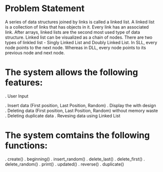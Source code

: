 # Problem Statement
A series of data structures joined by links is called a linked list. A linked list is a collection of links that has objects in it. Every link has an associated link. After arrays, linked lists are the second most used type of data structure. Linked list can be visualized as a chain of nodes. There are two types of linkled list - Singly Linked List and Doubly Linked List. In SLL, every node points to the next node. Whereas in DLL, every node points to its previous node and next node.

# The system allows the following features:
. User Input

. Insert data (First position, Last Position, Random)
. Display the with design
. Deleting data (First position, Last Position, Random)
  without memory waste
. Deleting duplicate data
. Revesing data using Linked List

  # The system comtains the following functions:
  . create()
  . beginning()
  . insert_random()
  . delete_last()
  . delete_first()
  . delete_random()
  . print()
  . updated()
  . reverse()
  . duplicate()
  
